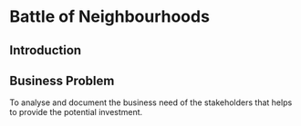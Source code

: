 # Battle of Neighbourhoods
## Introduction


## Business Problem
To analyse and document the business need of the stakeholders that helps to provide the potential investment.
